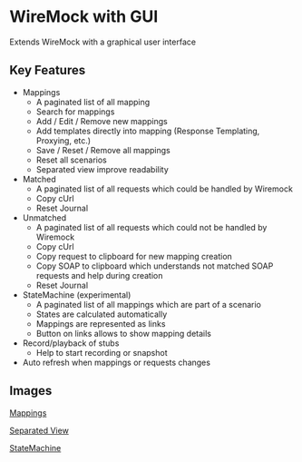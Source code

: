 WireMock with GUI
======================================================
Extends WireMock with a graphical user interface

Key Features
------------
-	Mappings
     - A paginated list of all mapping
     - Search for mappings
     - Add / Edit / Remove new mappings 
     - Add templates directly into mapping (Response Templating, Proxying, etc.)
     - Save / Reset / Remove all mappings
     - Reset all scenarios
     - Separated view improve readability
-	Matched
     - A paginated list of all requests which could be handled by Wiremock
     - Copy cUrl
     - Reset Journal
-	Unmatched
     - A paginated list of all requests which could not be handled by Wiremock
     - Copy cUrl
     - Copy request to clipboard for new mapping creation
     - Copy SOAP to clipboard which understands not matched SOAP requests and help during creation
     - Reset Journal
-	StateMachine (experimental)
     - A paginated list of all mappings which are part of a scenario
     - States are calculated automatically
     - Mappings are represented as links
     - Button on links allows to show mapping details
-	Record/playback of stubs
     - Help to start recording or snapshot
-	Auto refresh when mappings or requests changes

Images
------------
[Mappings](./images/mappings.png)

[Separated View](./images/mappings-separated.png)

[StateMachine](./images/state-machine.png)